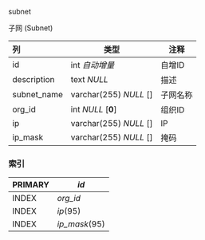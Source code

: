 subnet

子网 (Subnet)



| 列          | 类型                   | 注释     |
| :---------- | ---------------------- | -------- |
| id          | int *自动增量*         | 自增ID   |
| description | text *NULL*            | 描述     |
| subnet_name | varchar(255) *NULL* [] | 子网名称 |
| org_id      | int *NULL* [**0**]     | 组织ID   |
| ip          | varchar(255) *NULL* [] | IP       |
| ip_mask     | varchar(255) *NULL* [] | 掩码     |

### 索引

| PRIMARY | *id*          |
| :------ | ------------- |
| INDEX   | *org_id*      |
| INDEX   | *ip*(95)      |
| INDEX   | *ip_mask*(95) |